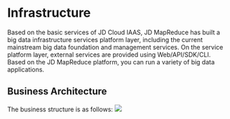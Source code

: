 # Infrastructure

Based on the basic services of JD Cloud IAAS, JD MapReduce has built a big data infrastructure services platform layer, including the current mainstream big data foundation and management services. On the service platform layer, external services are provided using Web/API/SDK/CLI. Based on the JD MapReduce platform, you can run a variety of big data applications.

## Business Architecture
The business structure is as follows:
![](https://github.com/jdcloudcom/cn/blob/jmr-mengfei/image/jmr/basic-infra.png)






